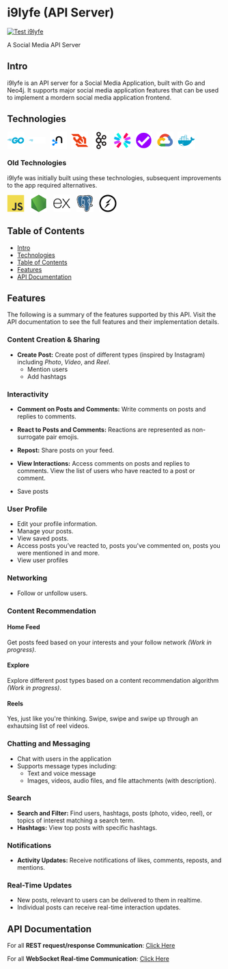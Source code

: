 # i9lyfe (API Server)

[![Test i9lyfe](https://github.com/the-real-i9/i9lyfe-server/actions/workflows/test.yml/badge.svg)](https://github.com/the-real-i9/i9lyfe-server/actions/workflows/test.yml)

A Social Media API Server

## Intro

i9lyfe is an API server for a Social Media Application, built with Go and Neo4j. It supports major social media application features that can be used to implement a mordern social media application frontend.

## Technologies

<div style="display: flex; align-items: center;">
<img style="margin-right: 10px" alt="go" width="40" src="./.attachments/tech-icons/go-original-wordmark.svg" />
<img style="margin-right: 10px" alt="go" width="40" src="./.attachments/tech-icons/gofiber.svg" />
<img style="margin-right: 10px" alt="neo4j" width="40" src="./.attachments/tech-icons/neo4j-original.svg" />
<img style="margin-right: 10px" alt="websocket" width="40" src="./.attachments/tech-icons/websocket.svg" />
<img style="margin-right: 10px" alt="apachekafka" width="40" src="./.attachments/tech-icons/apachekafka-original.svg" />
<img style="margin-right: 10px" alt="javascript" width="40" src="./.attachments/tech-icons/jwt.svg" />
<img style="margin-right: 10px" alt="javascript" width="40" src="./.attachments/tech-icons/express-validator.svg" />
<img style="margin-right: 10px" alt="googlecloud" width="40" src="./.attachments/tech-icons/googlecloud-original.svg" />
<img style="margin-right: 10px" alt="docker" width="40" src="./.attachments/tech-icons/docker-plain.svg" />
</div>

### Old Technologies

i9lyfe was initially built using these technologies, subsequent improvements to the app required alternatives.

<div>
<img style="margin-right: 10px" alt="javascript" width="40" src="./.attachments/tech-icons/javascript-original.svg" />
<img style="margin-right: 10px" alt="nodejs" width="40" src="./.attachments/tech-icons/nodejs-original.svg" />
<img style="margin-right: 10px" alt="express" width="40" src="./.attachments/tech-icons/express-original.svg" />
<img style="margin-right: 10px" alt="postgresql" width="40" src="./.attachments/tech-icons/postgresql-original.svg" />
<img style="margin-right: 10px" alt="socket.io" width="40" src="./.attachments/tech-icons/socketio-original.svg" />
</div>

## Table of Contents

- [Intro](#intro)
- [Technologies](#technologies)
- [Table of Contents](#table-of-contents)
- [Features](#features)
- [API Documentation](#api-documentation)

## Features

The following is a summary of the features supported by this API. Visit the API documentation to see the full features and their implementation details.

### Content Creation & Sharing

- **Create Post:** Create post of different types (inspired by Instagram) including *Photo*, *Video*, and *Reel*.
  - Mention users
  - Add hashtags

### Interactivity

- **Comment on Posts and Comments:** Write comments on posts and replies to comments.

- **React to Posts and Comments:** Reactions are represented as non-surrogate pair emojis.  
- **Repost:** Share posts on your feed.  
- **View Interactions:** Access comments on posts and replies to comments. View the list of users who have reacted to a post or comment.
- Save posts

### User Profile

- Edit your profile information.
- Manage your posts.
- View saved posts.  
- Access posts you’ve reacted to, posts you've commented on, posts you were mentioned in and more.
- View user profiles

### Networking

- Follow or unfollow users.

### Content Recommendation

#### Home Feed

Get posts feed based on your interests and your follow network *(Work in progress)*.

#### Explore

Explore different post types based on a content recommendation algorithm *(Work in progress)*.

#### Reels

Yes, just like you're thinking. Swipe, swipe and swipe up through an exhautsing list of reel videos.

### Chatting and Messaging

- Chat with users in the application
- Supports message types including:
  - Text and voice message
  - Images, videos, audio files, and file attachments (with description).

### Search

- **Search and Filter:** Find users, hashtags, posts (photo, video, reel), or topics of interest matching a search term.
- **Hashtags:** View top posts with specific hashtags.

### Notifications

- **Activity Updates:** Receive notifications of likes, comments, reposts, and mentions.

### Real-Time Updates

- New posts, relevant to users can be delivered to them in realtime.
- Individual posts can receive real-time interaction updates.

## API Documentation

For all **REST request/response Communication**: [Click Here](./.apidoc/restapi.md)

For all **WebSocket Real-time Communication**: [Click Here](./.apidoc/websocketsapi.md)
